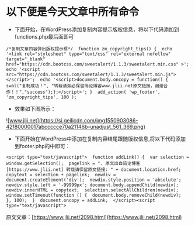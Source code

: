 # 以下便是今天文章中所有命令 #
* 下面开始，在WordPress添加复制内容提示版权信息，将以下代码添加到functions.php最后面即可

 `/*复制文章内容弹出版权提示框*/ 
 function zm_copyright_tips() { 
 echo '<link rel="stylesheet" type="text/css" rel="external nofollow" target="_blank" href="https://cdn.bootcss.com/sweetalert/1.1.3/sweetalert.min.css" >'; 
 echo '<script src="https://cdn.bootcss.com/sweetalert/1.1.3/sweetalert.min.js"></script>'; 
 echo '<script>document.body.oncopy = function() { swal("复制成功！", "转载请务必保留简论博客www.jlii.net原文链接，谢谢合作！！","success");};</script>'; } 
 add_action( 'wp_footer', 'zm_copyright_tips', 100 );`
  
* 效果如下图所示：

![www.jlii.net](https://si.geilicdn.com/img1550903086-42f80000017abccccce70a21146b-unadjust_561_369.png)

*  下面开始在WordPress中添加在复制内容结尾跟随版权信息,将以下代码添加到footer.php的中即可：

`<script type="text/javascript"> 
function addLink() { 
var selection = window.getSelection(); 
pagelink = ". 原文出自简论博客[https://www.jlii.net] 转载请保留原文链接: " + document.location.href; 
copytext = selection + pagelink; 
newdiv = document.createElement('div'); 
newdiv.style.position = 'absolute'; 
newdiv.style.left = '-99999px'; document.body.appendChild(newdiv); newdiv.innerHTML = copytext; 
selection.selectAllChildren(newdiv); 
window.setTimeout(function () { 
document.body.removeChild(newdiv); 
}, 100); 
} 
document.oncopy = addLink; 
</script><script type="text/javascript">`

原文文章：[https://www.jlii.net/2098.html](https://www.jlii.net/2098.html)  



